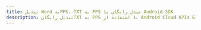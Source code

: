 ---title: تبدیل Word بهPPS، TXT به PPS مبدل رایگان یا Android SDKdescription: تبدیل رایگانTXT به PPS با استفاده از Android Cloud APIs & SDK. همچنین اسناد Microsoft Word و OpenOffice را در Cloud ایجاد، ویرایش و رندر کنید.---